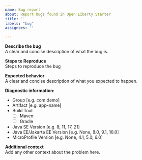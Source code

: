 ```yaml
---
name: Bug report
about: Report bugs found in Open Liberty Starter
title: ''
labels: "bug"
assignees: ''

---
```


**Describe the bug**  
A clear and concise description of what the bug is. 

**Steps to Reproduce**  
Steps to reproduce the bug

**Expected behavior**  
A clear and concise description of what you expected to happen.

**Diagnostic information:**
 - Group [e.g. com.demo]
 - Artifact [e.g. app-name]
  - Build Tool
    - [ ] Maven
    - [ ] Gradle
 - Java SE Version [e.g. 8, 11, 17, 21]
 - Java EE/Jakarta EE Version [e.g. None, 8.0, 9.1, 10.0]
 - MicroProfile Version [e.g. None, 4.1, 5.0, 6.0]

**Additional context**  
Add any other context about the problem here.
